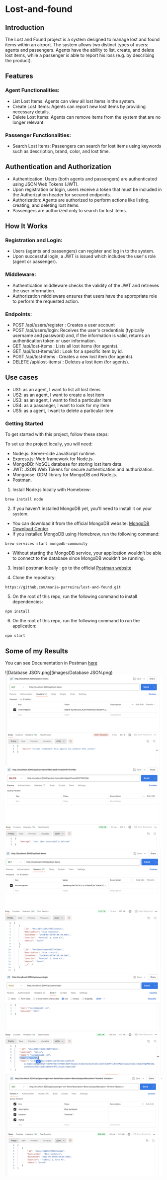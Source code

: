 # Lost-and-found

## Introduction 

The Lost and Found project is a system designed to manage lost and found items within an airport. 
The system allows two distinct types of users: agents and passengers. 
Agents have the ability to list, create, and delete lost items,  while a passenger is able to report his loss (e.g. by describing the product).


## Features

### Agent Functionalities:

- List Lost Items: Agents can view all lost items in the system.
- Create Lost Items: Agents can report new lost items by providing necessary details.
- Delete Lost Items: Agents can remove items from the system that are no longer relevant.

### Passenger Functionalities:

- Search Lost Items: Passengers can search for lost items using keywords such as description, brand, color, and lost time.

## Authentication and Authorization

- Authentication: Users (both agents and passengers) are authenticated using JSON Web Tokens (JWT). 
- Upon registration or login, users receive a token that must be included in the Authorization header for secured endpoints.
- Authorization: Agents are authorized to perform actions like listing, creating, and deleting lost items. 
- Passengers are authorized only to search for lost items.

## How It Works

### Registration and Login:
- Users (agents and passengers) can register and log in to the system. 
- Upon successful login, a JWT is issued which includes the user's role (agent or passenger).

### Middleware:

- Authentication middleware checks the validity of the JWT and retrieves the user information.
- Authorization middleware ensures that users have the appropriate role to perform the requested action.

### Endpoints:

- POST /api/users/register : Creates a user account
- POST /api/users/login: Receives the user's credentials (typically username and password) and, if the information is valid, returns an authentication token or user information.
- GET /api/lost-items : Lists all lost items (for agents).
- GET /api/lost-items/:id : Look for a specific item by id.
- POST /api/lost-items : Creates a new lost item (for agents).
- DELETE /api/lost-items/ : Deletes a lost item (for agents).

## Use cases

- US1: as an agent, I want to list all lost items
- US2: as an agent, I want to create a lost item
- US3: as an agent, I want to find a particular item
- US4: as a passanger, I want to look for my item
- US5: as a agent, I want to delete a particular item


### Getting Started

To get started with this project, follow these steps:

To set up the project locally, you will need:

- Node.js: Server-side JavaScript runtime.
- Express.js: Web framework for Node.js.
- MongoDB: NoSQL database for storing lost item data.
- JWT: JSON Web Tokens for secure authentication and authorization.
- Mongoose: ODM library for MongoDB and Node.js.
- Postman.


1. Install Node.js locally with Homebrew:
```
brew install node
```

2. If you haven't installed MongoDB yet, you'll need to install it on your system.
- You can download it from the official MongoDB website: [MongoDB Download Center](https://www.mongodb.com/try/download/community)
- If you installed MongoDB using Homebrew, run the following command:
```
brew services start mongodb-community
```
- Without starting the MongoDB service, your application wouldn’t be able to connect to the database since MongoDB wouldn't be running.

3. Install postman locally : go to the official [Postman website](https://www.postman.com/downloads/)


4. Clone the repository:
```
https://github.com/maria-parreira/lost-and-found.git
```

5. On the root of this repo, run the following command to install dependencies:
```
npm install
```

6. On the root of this repo, run the following command to run the application:
```
npm start
```

## Some of my Results

You can see Documentation in Postman  [here](https://documenter.getpostman.com/view/34771271/2sAXqqcNSc)

![Database JSON.png](images/Database JSON.png)
![authError.png](images/authError.png)
![delete.png](images/delete.png)
![listItems.png](images/listItems.png)
![loginAgent.png](images/loginAgent.png)
![passengerSearch.png](images/passengerSearch.png)